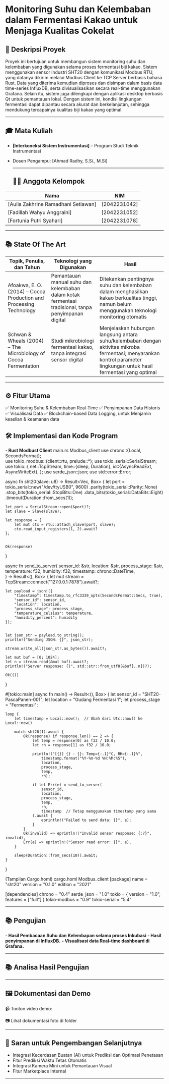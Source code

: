 # Monitoring Suhu dan Kelembaban dalam Fermentasi Kakao untuk Menjaga Kualitas Cokelat


## 📘 Deskripsi Proyek
Proyek ini bertujuan untuk membangun sistem monitoring suhu dan kelembaban yang digunakan selama proses fermentasi biji kakao. Sistem menggunakan sensor industri SHT20 dengan komunikasi Modbus RTU, yang datanya dikirim melalui Modbus Client ke TCP Server berbasis bahasa Rust. Data yang diterima kemudian diproses dan disimpan dalam basis data time-series InfluxDB, serta divisualisasikan secara real-time menggunakan Grafana. Selain itu, sistem juga dilengkapi dengan aplikasi desktop berbasis Qt untuk pemantauan lokal. Dengan sistem ini, kondisi lingkungan fermentasi dapat dipantau secara akurat dan berkelanjutan, sehingga mendukung tercapainya kualitas biji kakao yang optimal.

---
## 🎓 Mata Kuliah
- **[Interkoneksi Sistem Instrumentasi]** – Program Studi Teknik Instrumentasi
- Dosen Pengampu: [Ahmad Radhy, S.Si., M.Si]

  ---
  ## 👨‍💻 Anggota Kelompok
| Nama | NIM | 
|------|-----|
| [Aulia Zakhrine Ramadhani Setiawan] | [2042231042] | 
| [Fadillah Wahyu Anggraini] | [2042231052] | 
| [Fortunia Putri Syahari] | [2042231078] | 

---
## 📚 State Of The Art
| Topik, Penulis, dan Tahun | Teknologi yang Digunakan | Hasil|
|------|-----|-----|
| Afoakwa, E. O. (2014) – Cocoa Production and Processing Technology|Pemantauan manual suhu dan kelembaban dalam kotak fermentasi tradisional, tanpa penyimpanan digital|Ditekankan pentingnya suhu dan kelembaban dalam menghasilkan kakao berkualitas tinggi, namun belum menggunakan teknologi monitoring otomatis|
|Schwan & Wheals (2004) – The Microbiology of Cocoa Fermentation|Studi mikrobiologi fermentasi kakao, tanpa integrasi sensor digital|Menjelaskan hubungan langsung antara suhu/kelembaban dengan aktivitas mikroba fermentasi; menyarankan kontrol parameter lingkungan untuk hasil fermentasi yang optimal|

---
## ⚙️ Fitur Utama
✅ Monitoring Suhu & Kelembaban Real-Time 
✅ Penyimpanan Data Historis 
✅ Visualisasi Data 
✅ Blockchain-based Data Logging, untuk Menjamin keaslian & keamanan data

  ## 🛠️ Implementasi dan Kode Program
**- Rust Modbust Client**
main.rs Modbus_client
use chrono::{Local, SecondsFormat};  
use tokio_modbus::{client::rtu, prelude::*};
use tokio_serial::SerialStream;
use tokio::{
    net::TcpStream,
    time::{sleep, Duration},
    io::{AsyncReadExt, AsyncWriteExt},
};
use serde_json::json;
use std::error::Error;


async fn sht20(slave: u8) -> Result<Vec<u16>, Box<dyn Error>> {
    let port = tokio_serial::new("/dev/ttyUSB0", 9600)
        .parity(tokio_serial::Parity::None)
        .stop_bits(tokio_serial::StopBits::One)
        .data_bits(tokio_serial::DataBits::Eight)
        .timeout(Duration::from_secs(1));
   
    let port = SerialStream::open(&port)?;
    let slave = Slave(slave);
   
    let response = {
        let mut ctx = rtu::attach_slave(port, slave);
        ctx.read_input_registers(1, 2).await?
    };


    Ok(response)
}


async fn send_to_server(
    sensor_id: &str,
    location: &str,
    process_stage: &str,
    temperature: f32,
    humidity: f32,
    timestamp: chrono::DateTime<Local>,  
) -> Result<(), Box<dyn Error>> {
    let mut stream = TcpStream::connect("127.0.0.1:7878").await?;
   
    let payload = json!({
        "timestamp": timestamp.to_rfc3339_opts(SecondsFormat::Secs, true),
        "sensor_id": sensor_id,
        "location": location,
        "process_stage": process_stage,
        "temperature_celsius": temperature,  
        "humidity_percent": humidity        
    });


    let json_str = payload.to_string();
    println!("Sending JSON: {}", json_str);
   
    stream.write_all(json_str.as_bytes()).await?;
   
    let mut buf = [0; 1024];
    let n = stream.read(&mut buf).await?;
    println!("Server response: {}", std::str::from_utf8(&buf[..n])?);
   
    Ok(())
}


#[tokio::main]
async fn main() -> Result<(), Box<dyn Error>> {
    let sensor_id = "SHT20-PascaPanen-001";
    let location = "Gudang Fermentasi 1";
    let process_stage = "Fermentasi";
   
    loop {
        let timestamp = Local::now();  // Ubah dari Utc::now() ke Local::now()
       
        match sht20(1).await {
            Ok(response) if response.len() == 2 => {
                let temp = response[0] as f32 / 10.0;
                let rh = response[1] as f32 / 10.0;
               
                println!("[{}] {} - {}: Temp={:.1}°C, RH={:.1}%",
                    timestamp.format("%Y-%m-%d %H:%M:%S"),
                    location,
                    process_stage,
                    temp,
                    rh);
               
                if let Err(e) = send_to_server(
                    sensor_id,
                    location,
                    process_stage,
                    temp,
                    rh,
                    timestamp  // Tetap menggunakan timestamp yang sama
                ).await {
                    eprintln!("Failed to send data: {}", e);
                }
            }
            Ok(invalid) => eprintln!("Invalid sensor response: {:?}", invalid),
            Err(e) => eprintln!("Sensor read error: {}", e),
        }
       
        sleep(Duration::from_secs(10)).await;
    }
}

(Tampilan Cargo.homl)
cargo.homl Modbus_client
[package]
name = "sht20"
version = "0.1.0"
edition = "2021"


[dependencies]
chrono = "0.4"
serde_json = "1.0"
tokio = { version = "1.0", features = ["full"] }
tokio-modbus = "0.9"
tokio-serial = "5.4"

---

## 📚 Pengujian 
**- Hasil Pembacaan Suhu dan Kelembapan selama proses Inkubasi**
**- Hasil penyimpanan di InfluxDB.**
**- Visualisasi data Real-time dashboard di Grafana.**


---

## 📚 Analisa Hasil Pengujian
 
---

## 🖼️ Dokumentasi dan Demo

📹 Tonton video demo: 

📷 Lihat dokumentasi foto di folder


---

## 📌 Saran untuk Pengembangan Selanjutnya
- Integrasi Kecerdasan Buatan (AI) untuk Prediksi dan Optimasi Penetasan 
- Fitur Prediksi Waktu Tetas Otomatis 
- Integrasi Kamera Mini untuk Pemantauan Visual 
- Fitur Marketplace Internal 

---
